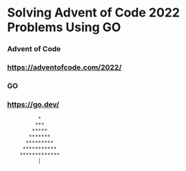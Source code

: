 # Solving Advent of Code 2022 Problems Using GO
### Advent of Code
### https://adventofcode.com/2022/

### GO
### https://go.dev/

              *
             ***
            *****
           *******
          *********
         ***********
        *************
              |          
